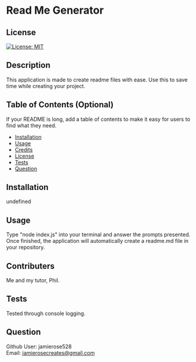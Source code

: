 # Read Me Generator

## License

[![License: MIT](https://img.shields.io/badge/License-MIT-yellow.svg)](https://opensource.org/licenses/MIT)

## Description

This application is made to create readme files with ease. Use this to save time while creating your project.

## Table of Contents (Optional)

If your README is long, add a table of contents to make it easy for users to find what they need.

- [Installation](#installation)
- [Usage](#usage)
- [Credits](#credits)
- [License](#license)
- [Tests](#test)
- [Question](#question)

## Installation

undefined

## Usage

Type "node index.js" into your terminal and answer the prompts presented. Once finished, the application will automatically create a readme.md file in your repository.

## Contributers

Me and my tutor, Phil.

## Tests

Tested through console logging.

## Question

Github User: jamierose528
<br>
Email: jamierosecreates@gmail.com
